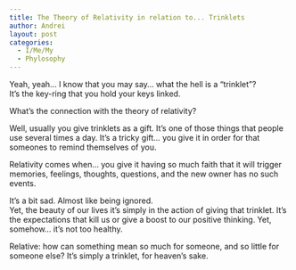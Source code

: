```yaml
---
title: The Theory of Relativity in relation to... Trinklets
author: Andrei
layout: post
categories:
  - I/Me/My
  - Phylosophy
---
```

Yeah, yeah&hellip; I know that you may say&hellip; what the hell is a &ldquo;trinklet&rdquo;?  
It&rsquo;s the key-ring that you hold your keys linked.

What&rsquo;s the connection with the theory of relativity?

Well, usually you give trinklets as a gift. It&rsquo;s one of those things that people use several times a day. It&rsquo;s a tricky gift&hellip; you give it in order for that someones to remind themselves of you.

Relativity comes when&hellip; you give it having so much faith that it will trigger memories, feelings, thoughts, questions, and the new owner has no such events.

It&rsquo;s a bit sad. Almost like being ignored.  
Yet, the beauty of our lives it&rsquo;s simply in the action of giving that trinklet. It&rsquo;s the expectations that kill us or give a boost to our positive thinking. Yet, somehow&hellip; it&rsquo;s not too healthy.

Relative: how can something mean so much&nbsp;for someone, and so little for someone else? It&rsquo;s simply a trinklet, for heaven&rsquo;s sake.